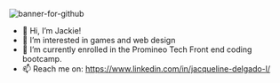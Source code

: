 <a><img src='https://i.postimg.cc/6pgLL7dm/banner-for-github.jpg' border='0' alt='banner-for-github'/></a>
- 👋 Hi, I’m Jackie!
- 👀 I’m interested in games and web design 
- 🌱 I’m currently enrolled in the Promineo Tech Front end coding bootcamp.
- 📫 Reach me on: https://www.linkedin.com/in/jacqueline-delgado-l/
